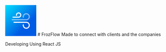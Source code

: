 <img src="https://github.com/adhilshan/FrozFlow/blob/main/public/logo512.png?raw=true" alt="" style="width:100px; height:100px;">
# FrozFlow
Made to connect with clients and the companies

Developing Using React JS

